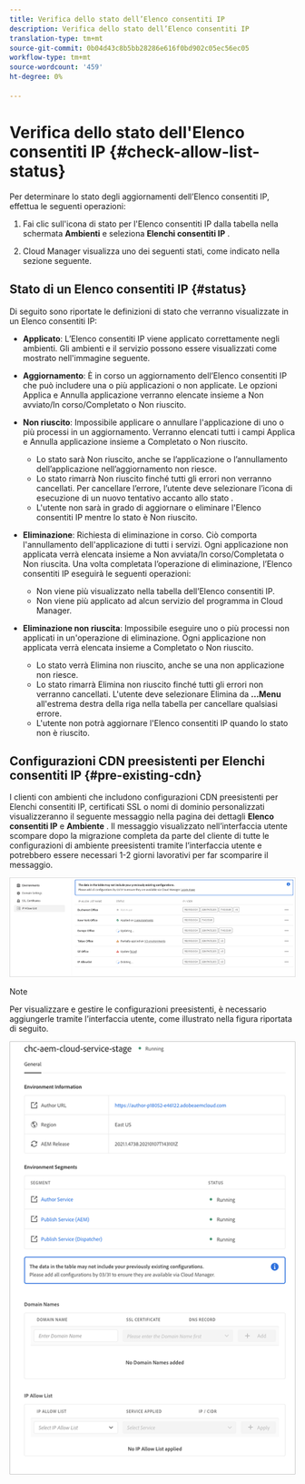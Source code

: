 ```yaml
---
title: Verifica dello stato dell’Elenco consentiti IP
description: Verifica dello stato dell’Elenco consentiti IP
translation-type: tm+mt
source-git-commit: 0b04d43c8b5bb28286e616f0bd902c05ec56ec05
workflow-type: tm+mt
source-wordcount: '459'
ht-degree: 0%

---
```



# Verifica dello stato dell&#39;Elenco consentiti IP {#check-allow-list-status}

Per determinare lo stato degli aggiornamenti dell’Elenco consentiti IP, effettua le seguenti operazioni:

1. Fai clic sull&#39;icona di stato per l&#39;Elenco consentiti IP dalla tabella nella schermata **Ambienti** e seleziona **Elenchi consentiti IP** .

1. Cloud Manager visualizza uno dei seguenti stati, come indicato nella sezione seguente.

## Stato di un Elenco consentiti IP {#status}

Di seguito sono riportate le definizioni di stato che verranno visualizzate in un Elenco consentiti IP:

* **Applicato**: L’Elenco consentiti IP viene applicato correttamente negli ambienti.  Gli ambienti e il servizio possono essere visualizzati come mostrato nell&#39;immagine seguente.

* **Aggiornamento**: È in corso un aggiornamento dell’Elenco consentiti IP che può includere una o più applicazioni o non applicate. Le opzioni Applica e Annulla applicazione verranno elencate insieme a Non avviato/In corso/Completato o Non riuscito.

* **Non riuscito**: Impossibile applicare o annullare l&#39;applicazione di uno o più processi in un aggiornamento. Verranno elencati tutti i campi Applica e Annulla applicazione insieme a Completato o Non riuscito.
   * Lo stato sarà Non riuscito, anche se l’applicazione o l’annullamento dell’applicazione nell’aggiornamento non riesce.
   * Lo stato rimarrà Non riuscito finché tutti gli errori non verranno cancellati. Per cancellare l’errore, l’utente deve selezionare l’icona di esecuzione di un nuovo tentativo accanto allo stato .
   * L&#39;utente non sarà in grado di aggiornare o eliminare l&#39;Elenco consentiti IP mentre lo stato è Non riuscito.

* **Eliminazione**: Richiesta di eliminazione in corso. Ciò comporta l&#39;annullamento dell&#39;applicazione di tutti i servizi. Ogni applicazione non applicata verrà elencata insieme a Non avviata/In corso/Completata o Non riuscita.
Una volta completata l’operazione di eliminazione, l’Elenco consentiti IP eseguirà le seguenti operazioni:
   * Non viene più visualizzato nella tabella dell’Elenco consentiti IP.
   * Non viene più applicato ad alcun servizio del programma in Cloud Manager.

* **Eliminazione non riuscita**: Impossibile eseguire uno o più processi non applicati in un&#39;operazione di eliminazione. Ogni applicazione non applicata verrà elencata insieme a Completato o Non riuscito.

   * Lo stato verrà Elimina non riuscito, anche se una non applicazione non riesce.
   * Lo stato rimarrà Elimina non riuscito finché tutti gli errori non verranno cancellati. L&#39;utente deve selezionare Elimina da **...Menu** all&#39;estrema destra della riga nella tabella per cancellare qualsiasi errore.
   * L&#39;utente non potrà aggiornare l&#39;Elenco consentiti IP quando lo stato non è riuscito.

## Configurazioni CDN preesistenti per Elenchi consentiti IP {#pre-existing-cdn}

I clienti con ambienti che includono configurazioni CDN preesistenti per Elenchi consentiti IP, certificati SSL o nomi di dominio personalizzati visualizzeranno il seguente messaggio nella pagina dei dettagli **Elenco consentiti IP** e **Ambiente** . Il messaggio visualizzato nell’interfaccia utente scompare dopo la migrazione completa da parte del cliente di tutte le configurazioni di ambiente preesistenti tramite l’interfaccia utente e potrebbero essere necessari 1-2 giorni lavorativi per far scomparire il messaggio.

![](/help/implementing/cloud-manager/assets/ip-allow-list-1.png)

>[!NOTE]
>Per visualizzare e gestire le configurazioni preesistenti, è necessario aggiungerle tramite l’interfaccia utente, come illustrato nella figura riportata di seguito.

![](/help/implementing/cloud-manager/assets/ip-allow-list-2.png)

